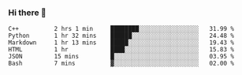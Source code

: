 ### Hi there 👋

<!--START_SECTION:waka-->

```text
C++          2 hrs 1 min     ████████░░░░░░░░░░░░░░░░░   31.99 %
Python       1 hr 32 mins    ██████░░░░░░░░░░░░░░░░░░░   24.48 %
Markdown     1 hr 13 mins    █████░░░░░░░░░░░░░░░░░░░░   19.43 %
HTML         1 hr            ████░░░░░░░░░░░░░░░░░░░░░   15.83 %
JSON         15 mins         █░░░░░░░░░░░░░░░░░░░░░░░░   03.95 %
Bash         7 mins          ▓░░░░░░░░░░░░░░░░░░░░░░░░   02.00 %
```

<!--END_SECTION:waka-->
